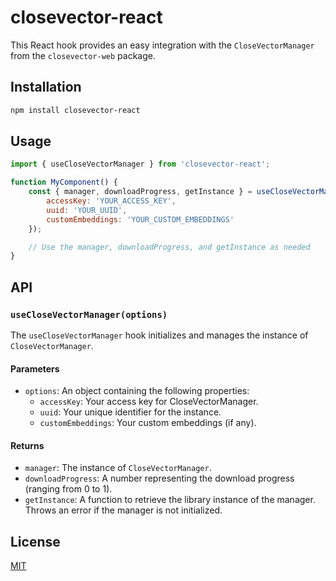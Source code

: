 # closevector-react

This React hook provides an easy integration with the `CloseVectorManager` from the `closevector-web` package.

## Installation

```bash
npm install closevector-react
```

## Usage

```jsx
import { useCloseVectorManager } from 'closevector-react';

function MyComponent() {
    const { manager, downloadProgress, getInstance } = useCloseVectorManager({
        accessKey: 'YOUR_ACCESS_KEY',
        uuid: 'YOUR_UUID',
        customEmbeddings: 'YOUR_CUSTOM_EMBEDDINGS'
    });

    // Use the manager, downloadProgress, and getInstance as needed
}
```

## API

### `useCloseVectorManager(options)`

The `useCloseVectorManager` hook initializes and manages the instance of `CloseVectorManager`.

#### Parameters

- `options`: An object containing the following properties:
  - `accessKey`: Your access key for CloseVectorManager.
  - `uuid`: Your unique identifier for the instance.
  - `customEmbeddings`: Your custom embeddings (if any).

#### Returns

- `manager`: The instance of `CloseVectorManager`.
- `downloadProgress`: A number representing the download progress (ranging from 0 to 1).
- `getInstance`: A function to retrieve the library instance of the manager. Throws an error if the manager is not initialized.

## License

[MIT](LICENSE)
